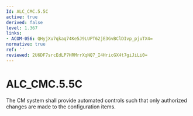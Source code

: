 ```yaml
---
Id: ALC_CMC.5.5C
active: true
derived: false
level: 1.367
links:
- ACOM-056: QHyjXu7qkaq74Ke5J9LUPT62jE3GvBClDIvp_pjuTX4=
normative: true
ref: ''
reviewed: 2U6DF7srcEdLP7HRMrrXqNQ7_I4HricGX4t7giJiLi0=
---
```


# ALC_CMC.5.5C

The CM system shall provide automated controls such that only authorized changes are made to the configuration items.